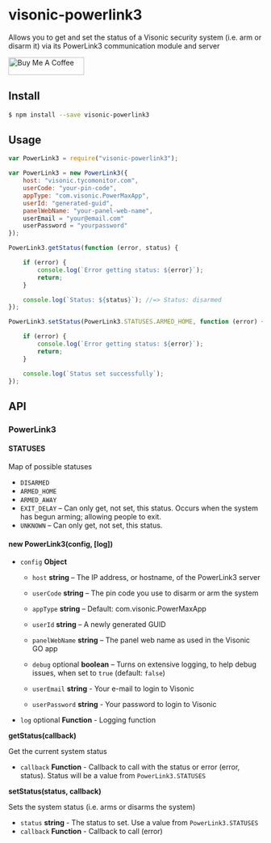 # visonic-powerlink3

Allows you to get and set the status of a Visonic security system (i.e. arm or disarm it) via its PowerLink3 communication module and server

<a href="https://www.buymeacoffee.com/tkleijkers" target="_blank"><img src="https://cdn.buymeacoffee.com/buttons/default-black.png" width="150px" height="35px" alt="Buy Me A Coffee" style="height: 35px !important;width: 150px !important;" ></a>

## Install

```bash
$ npm install --save visonic-powerlink3
```

## Usage

```javascript
var PowerLink3 = require("visonic-powerlink3");

var PowerLink3 = new PowerLink3({
	host: "visonic.tycomonitor.com",
	userCode: "your-pin-code",
	appType: "com.visonic.PowerMaxApp",
	userId: "generated-guid",
	panelWebName: "your-panel-web-name",
	userEmail = "your@email.com"
	userPassword = "yourpassword"
});

PowerLink3.getStatus(function (error, status) {

	if (error) {
		console.log(`Error getting status: ${error}`);
		return;
	}

	console.log(`Status: ${status}`); //=> Status: disarmed
});

PowerLink3.setStatus(PowerLink3.STATUSES.ARMED_HOME, function (error) {

	if (error) {
		console.log(`Error getting status: ${error}`);
		return;
	}

	console.log(`Status set successfully`);
});

```

## API

### PowerLink3

#### STATUSES

Map of possible statuses

* `DISARMED`
* `ARMED_HOME`
* `ARMED_AWAY`
* `EXIT_DELAY` – Can only get, not set, this status. Occurs when the system has begun arming; allowing people to exit.
* `UNKNOWN` – Can only get, not set, this status.

#### new PowerLink3(config, [log])

* `config` **Object**

	- `host` **string** – The IP address, or hostname, of the PowerLink3 server

	- `userCode` **string** – The pin code you use to disarm or arm the system

	- `appType` **string** – Default: com.visonic.PowerMaxApp

    - `userId` **string** – A newly generated GUID

	- `panelWebName` **string** – The panel web name as used in the Visonic GO app

	- `debug` optional **boolean** – Turns on extensive logging, to help debug issues, when set to `true` (default: `false`)

	- `userEmail` **string** - Your e-mail to login to Visonic

	- `userPassword` **string** - Your password to login to Visonic

* `log` optional **Function** - Logging function

**getStatus(callback)**

Get the current system status

* `callback` **Function** - Callback to call with the status or error (error, status). Status will be a value from `PowerLink3.STATUSES`

**setStatus(status, callback)**

Sets the system status (i.e. arms or disarms the system)

* `status` **string** - The status to set. Use a value from `PowerLink3.STATUSES`
* `callback` **Function** - Callback to call (error)